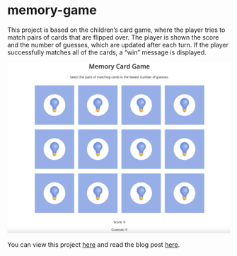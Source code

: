 # memory-game

This project is based on the children’s card game, where the player tries to match pairs of cards that are flipped over. The player is shown the score and the number of guesses, which are updated after each turn. If the player successfully matches all of the cards, a “win” message is displayed.

![Memory Card Game](memory-card-game.png "Memory Card Game")

You can view this project <a href="http://projects.nowcodethis.com/memory-game/memory.html">here</a> and read the blog post <a href="https://nowcodethis.com/memory-card-game/">here</a>.
